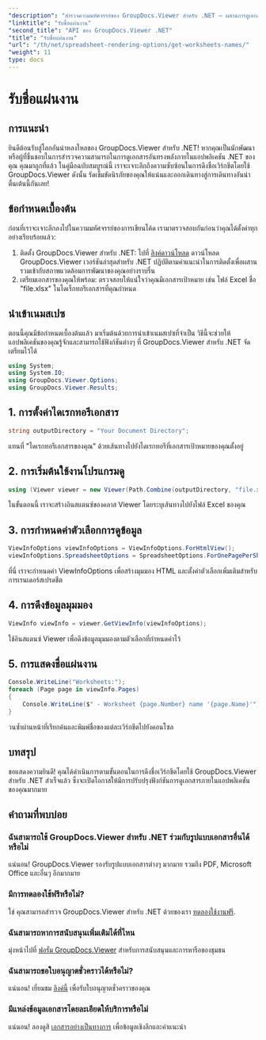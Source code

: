 ```yaml
---
"description": "สำรวจความมหัศจรรย์ของ GroupDocs.Viewer สำหรับ .NET – ผสานการดูเอกสารเข้ากับแอปพลิเคชันของคุณได้อย่างราบรื่น ทดลองใช้งานฟรีทันที!"
"linktitle": "รับชื่อแผ่นงาน"
"second_title": "API ของ GroupDocs.Viewer .NET"
"title": "รับชื่อแผ่นงาน"
"url": "/th/net/spreadsheet-rendering-options/get-worksheets-names/"
"weight": 11
type: docs
---
```

# รับชื่อแผ่นงาน

## การแนะนำ
ยินดีต้อนรับสู่โลกอันน่าหลงใหลของ GroupDocs.Viewer สำหรับ .NET! หากคุณเป็นนักพัฒนาหรือผู้ที่ชื่นชอบในการสำรวจความสามารถในการดูเอกสารอันทรงพลังภายในแอปพลิเคชัน .NET ของคุณ คุณมาถูกที่แล้ว ในคู่มือฉบับสมบูรณ์นี้ เราจะเจาะลึกถึงความซับซ้อนในการดึงชื่อเวิร์กชีตโดยใช้ GroupDocs.Viewer ดังนั้น รัดเข็มขัดนิรภัยของคุณให้แน่นและออกเดินทางสู่การเดินทางอันน่าตื่นเต้นนี้กันเลย!
## ข้อกำหนดเบื้องต้น
ก่อนที่เราจะเจาะลึกลงไปในความมหัศจรรย์ของการเขียนโค้ด เรามาตรวจสอบกันก่อนว่าคุณได้ตั้งค่าทุกอย่างเรียบร้อยแล้ว:
1. ติดตั้ง GroupDocs.Viewer สำหรับ .NET: ไปที่ [ลิงค์ดาวน์โหลด](https://releases.groupdocs.com/viewer/net/) ดาวน์โหลด GroupDocs.Viewer เวอร์ชันล่าสุดสำหรับ .NET ปฏิบัติตามคำแนะนำในการติดตั้งเพื่อผสานรวมเข้ากับสภาพแวดล้อมการพัฒนาของคุณอย่างราบรื่น
2. เตรียมเอกสารของคุณให้พร้อม: ตรวจสอบให้แน่ใจว่าคุณมีเอกสารเป้าหมาย เช่น ไฟล์ Excel ชื่อ "file.xlsx" ในไดเร็กทอรีเอกสารที่คุณกำหนด
## นำเข้าเนมสเปซ
ตอนนี้คุณมีข้อกำหนดเบื้องต้นแล้ว มาเริ่มต้นด้วยการนำเข้าเนมสเปซที่จำเป็น วิธีนี้จะช่วยให้แอปพลิเคชันของคุณรู้จักและสามารถใช้ฟังก์ชันต่างๆ ที่ GroupDocs.Viewer สำหรับ .NET จัดเตรียมไว้ได้
```csharp
using System;
using System.IO;
using GroupDocs.Viewer.Options;
using GroupDocs.Viewer.Results;
```
## 1. การตั้งค่าไดเรกทอรีเอกสาร
```csharp
string outputDirectory = "Your Document Directory";
```
แทนที่ "ไดเรกทอรีเอกสารของคุณ" ด้วยเส้นทางไปยังไดเรกทอรีที่เอกสารเป้าหมายของคุณตั้งอยู่
## 2. การเริ่มต้นใช้งานโปรแกรมดู
```csharp
using (Viewer viewer = new Viewer(Path.Combine(outputDirectory, "file.xlsx")))
```
ในขั้นตอนนี้ เราจะสร้างอินสแตนซ์ของคลาส Viewer โดยระบุเส้นทางไปยังไฟล์ Excel ของคุณ
## 3. การกำหนดค่าตัวเลือกการดูข้อมูล
```csharp
ViewInfoOptions viewInfoOptions = ViewInfoOptions.ForHtmlView();
viewInfoOptions.SpreadsheetOptions = SpreadsheetOptions.ForOnePagePerSheet();
```
ที่นี่ เราจะกำหนดค่า ViewInfoOptions เพื่อสร้างมุมมอง HTML และตั้งค่าตัวเลือกเพิ่มเติมสำหรับการเรนเดอร์สเปรดชีต
## 4. การดึงข้อมูลมุมมอง
```csharp
ViewInfo viewInfo = viewer.GetViewInfo(viewInfoOptions);
```
ใช้อินสแตนซ์ Viewer เพื่อดึงข้อมูลมุมมองตามตัวเลือกที่กำหนดค่าไว้
## 5. การแสดงชื่อแผ่นงาน
```csharp
Console.WriteLine("Worksheets:");
foreach (Page page in viewInfo.Pages)
{
    Console.WriteLine($" - Worksheet {page.Number} name '{page.Name}'");
}
```
วนซ้ำผ่านหน้าที่เรียกค้นและพิมพ์ชื่อของแต่ละเวิร์กชีตไปยังคอนโซล
## บทสรุป
ขอแสดงความยินดี! คุณได้ดำเนินการตามขั้นตอนในการดึงชื่อเวิร์กชีตโดยใช้ GroupDocs.Viewer สำหรับ .NET สำเร็จแล้ว ซึ่งจะเปิดโอกาสให้มีการปรับปรุงฟังก์ชันการดูเอกสารภายในแอปพลิเคชันของคุณมากมาย
## คำถามที่พบบ่อย
### ฉันสามารถใช้ GroupDocs.Viewer สำหรับ .NET ร่วมกับรูปแบบเอกสารอื่นได้หรือไม่
แน่นอน! GroupDocs.Viewer รองรับรูปแบบเอกสารต่างๆ มากมาย รวมถึง PDF, Microsoft Office และอื่นๆ อีกมากมาย
### มีการทดลองใช้ฟรีหรือไม่?
ใช่ คุณสามารถสำรวจ GroupDocs.Viewer สำหรับ .NET ด้วยของเรา [ทดลองใช้งานฟรี](https://releases-groupdocs.com/).
### ฉันสามารถหาการสนับสนุนเพิ่มเติมได้ที่ไหน
มุ่งหน้าไปที่ [ฟอรั่ม GroupDocs.Viewer](https://forum.groupdocs.com/c/viewer/9) สำหรับการสนับสนุนและการหารือของชุมชน
### ฉันสามารถขอใบอนุญาตชั่วคราวได้หรือไม่?
แน่นอน! เยี่ยมชม [ลิงค์นี้](https://purchase.groupdocs.com/temporary-license/) เพื่อรับใบอนุญาตชั่วคราวของคุณ
### มีแหล่งข้อมูลเอกสารโดยละเอียดให้บริการหรือไม่
แน่นอน! ลองดูสิ [เอกสารอย่างเป็นทางการ](https://tutorials.groupdocs.com/viewer/net/) เพื่อข้อมูลเชิงลึกและคำแนะนำ